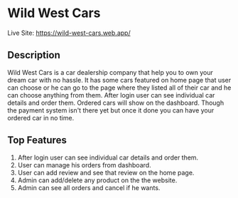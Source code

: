 # Wild West Cars
Live Site: https://wild-west-cars.web.app/

## Description

Wild West Cars is a car dealership company that help you to own your dream car with no hassle. It has some cars featured on home page that user can choose or he can go to the page where they listed all of their car and he can choose anything from them. After login user can see individual car details and order them. Ordered cars will show on the dashboard. Though the payment system isn't there yet but once it done you can have your ordered car in no time.

## Top Features

1. After login user can see individual car details and order them.
2. User can manage his orders from dashboard.
3. User can add review and see that review on the home page.
4. Admin can add/delete any product on the the website.
5. Admin can see all orders and cancel if he wants.
